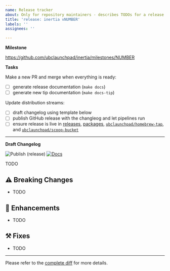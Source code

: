 ```yaml
---
name: Release tracker
about: Only for repository maintainers - describes TODOs for a release
title: 'release: inertia vNUMBER'
labels: ''
assignees: ''

---
```


**Milestone**

https://github.com/ubclaunchpad/inertia/milestones/NUMBER

**Tasks**

Make a new PR and merge when everything is ready:

* [ ] generate release documentation (`make docs`)
* [ ] generate new tip documentation (`make docs-tip`)

Update distribution streams:

* [ ] draft changelog using template below
* [ ] publish GitHub release with the changleog and let pipelines run
* [ ] ensure release is live in [releases](https://github.com/ubclaunchpad/inertia/releases), [packages](https://github.com/orgs/ubclaunchpad/packages/container/package/inertiad), [`ubclaunchpad/homebrew-tap`](https://github.com/`ubclaunchpad/homebrew-tap), and [`ubclaunchpad/scoop-bucket`](https://github.com/ubclaunchpad/scoop-bucket)

---

**Draft Changelog**

![Publish (release)](https://github.com/ubclaunchpad/inertia/workflows/Publish%20(release)/badge.svg) [![Docs](https://img.shields.io/website?label=docs&up_message=live&url=https%3A%2F%2Finertia.ubclaunchpad.com)](https://inertia.ubclaunchpad.com)

TODO

## ⚠️ Breaking Changes

* TODO

## 🎉 Enhancements

* TODO

## ⚒ Fixes

* TODO

---

Please refer to the [complete diff](https://github.com/ubclaunchpad/inertia/compare/PREV...NEW) for more details.
